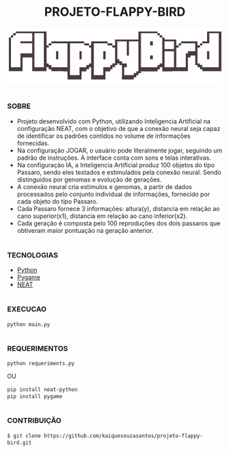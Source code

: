 <h1 align=center>PROJETO-FLAPPY-BIRD</h1>


<p align="center">
  <img src="imgs/logo_flappy.png" width="500">
</p>

#
### SOBRE

- Projeto desenvolvido com Python, utilizando Inteligencia Artificial na configuração NEAT, com o objetivo de que a conexão neural seja capaz de identificar os padrões contidos no volume de informações fornecidas. 
- Na configuração JOGAR, o usuário pode literalmente jogar, seguindo um padrão de instruções. A interface conta com sons e telas interativas.
- Na configuração IA, a Inteligencia Artificial produz 100 objetos do tipo Passaro, sendo eles testados e estimulados pela conexão neural. Sendo distinguidos por genomas e evolução de gerações.
- A conexão neural cria estimulos e genomas, a partir de dados processados pelo conjunto individual de informações, fornecido por cada objeto do tipo Passaro. 
- Cada Passaro fornece 3 informações: altura(y), distancia em relação ao cano superior(x1), distancia em relação ao cano inferior(x2).
- Cada geração é composta pelo 100 reproduções dos dois passaros que obtiveram maior pontuação na geração anterior.

#

### TECNOLOGIAS
- [Python](https://www.python.org)
- [Pygame](https://www.pygame.org)
- [NEAT](https://neat-python.readthedocs.io)

#
### EXECUCAO

```
python main.py
```

#
### REQUERIMENTOS

```
python requeriments.py
```
OU

```
pip install neat-python
pip install pygame
```

#
### CONTRIBUIÇÃO

```
$ git clone https://github.com/kaiquesouzasantos/projeto-flappy-bird.git 
```
